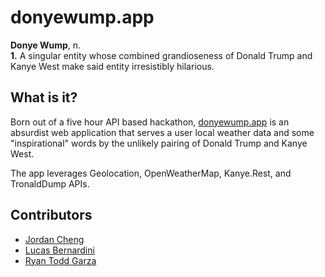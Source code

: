 # donyewump.app

**Donye Wump**, n. <br>
**1.** A singular entity whose combined grandioseness of Donald Trump and Kanye West make said entity irresistibly hilarious.

## What is it?

Born out of a five hour API based hackathon, [donyewump.app](https://donyewump.app) is an absurdist web application that serves a user local weather data and some "inspirational" words by the unlikely pairing of Donald Trump and Kanye West.

The app leverages Geolocation, OpenWeatherMap, Kanye.Rest, and TronaldDump APIs.

## Contributors

- [Jordan Cheng](https://github.com/jordancheng604)
- [Lucas Bernardini](https://github.com/LucasBernardini)
- [Ryan Todd Garza](https://github.com/ryantoddgarza)
